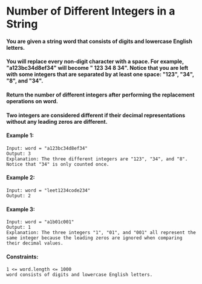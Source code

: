# Number of Different Integers in a String

#### You are given a string word that consists of digits and lowercase English letters.

#### You will replace every non-digit character with a space. For example, "a123bc34d8ef34" will become " 123  34 8  34". Notice that you are left with some integers that are separated by at least one space: "123", "34", "8", and "34".

#### Return the number of different integers after performing the replacement operations on word.

#### Two integers are considered different if their decimal representations without any leading zeros are different.


#### Example 1:

    Input: word = "a123bc34d8ef34"
    Output: 3
    Explanation: The three different integers are "123", "34", and "8". Notice that "34" is only counted once.


#### Example 2:

    Input: word = "leet1234code234"
    Output: 2


#### Example 3:

    Input: word = "a1b01c001"
    Output: 1
    Explanation: The three integers "1", "01", and "001" all represent the same integer because the leading zeros are ignored when comparing their decimal values.

 


#### Constraints:

    1 <= word.length <= 1000
    word consists of digits and lowercase English letters.


